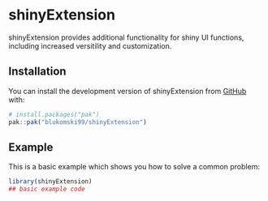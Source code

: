 
# shinyExtension

<!-- badges: start -->
<!-- badges: end -->

shinyExtension provides additional functionality for shiny UI functions, including increased versitility and customization.

## Installation

You can install the development version of shinyExtension from [GitHub](https://github.com/) with:

``` r
# install.packages("pak")
pak::pak("blukomski99/shinyExtension")
```

## Example

This is a basic example which shows you how to solve a common problem:

``` r
library(shinyExtension)
## basic example code
```

